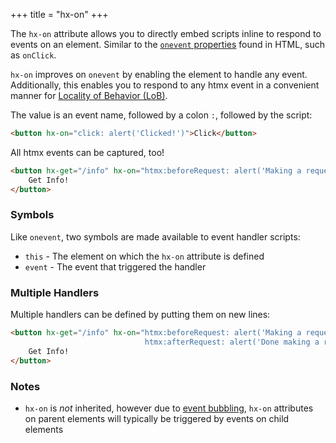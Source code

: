 +++
title = "hx-on"
+++

The `hx-on` attribute allows you to directly embed scripts inline to respond to events on an element.  Similar to the [`onevent` properties](https://developer.mozilla.org/en-US/docs/Web/Events/Event_handlers#using_onevent_properties)
found in HTML, such as `onClick`.

`hx-on` improves on `onevent` by enabling the element to handle any event. Additionally, this enables you to respond to any htmx event  in a convenient manner for [Locality of Behavior (LoB)](/essays/locality-of-behavior).

The value is an event name, followed by a colon `:`, followed by the script:

```html
<button hx-on="click: alert('Clicked!')">Click</button>
```

All htmx events can be captured, too!

```html
<button hx-get="/info" hx-on="htmx:beforeRequest: alert('Making a request!')">
    Get Info!
</button>
```

### Symbols

Like `onevent`, two symbols are made available to event handler scripts:

* `this` - The element on which the `hx-on` attribute is defined
* `event` - The event that triggered the handler

### Multiple Handlers

Multiple handlers can be defined by putting them on new lines:

```html
<button hx-get="/info" hx-on="htmx:beforeRequest: alert('Making a request!')
                              htmx:afterRequest: alert('Done making a request!')">
    Get Info!
</button>
```

### Notes

* `hx-on` is _not_ inherited, however due to 
  [event bubbling](https://developer.mozilla.org/en-US/docs/Learn/JavaScript/Building_blocks/Events#event_bubbling_and_capture), 
  `hx-on` attributes on parent elements will typically be triggered by events on child elements
